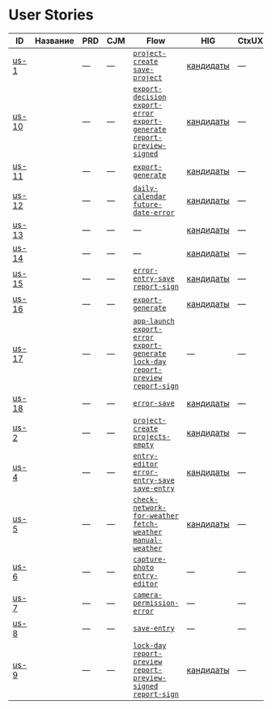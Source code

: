 # User Stories

| ID | Название | PRD | CJM | Flow | HIG | CtxUX |
|---|---|---|---|---|---|---|
| [us-1](us-1.md) |  | — | — | [`project-create`](../flow/nodes/project-create.md) [`save-project`](../flow/nodes/save-project.md) | [кандидаты](../hig/us-1.md) | — |
| [us-10](us-10.md) |  | — | — | [`export-decision`](../flow/nodes/export-decision.md) [`export-error`](../flow/nodes/export-error.md) [`export-generate`](../flow/nodes/export-generate.md) [`report-preview-signed`](../flow/nodes/report-preview-signed.md) | [кандидаты](../hig/us-10.md) | — |
| [us-11](us-11.md) |  | — | — | [`export-generate`](../flow/nodes/export-generate.md) | [кандидаты](../hig/us-11.md) | — |
| [us-12](us-12.md) |  | — | — | [`daily-calendar`](../flow/nodes/daily-calendar.md) [`future-date-error`](../flow/nodes/future-date-error.md) | [кандидаты](../hig/us-12.md) | — |
| [us-13](us-13.md) |  | — | — | — | [кандидаты](../hig/us-13.md) | — |
| [us-14](us-14.md) |  | — | — | — | [кандидаты](../hig/us-14.md) | — |
| [us-15](us-15.md) |  | — | — | [`error-entry-save`](../flow/nodes/error-entry-save.md) [`report-sign`](../flow/nodes/report-sign.md) | [кандидаты](../hig/us-15.md) | — |
| [us-16](us-16.md) |  | — | — | [`export-generate`](../flow/nodes/export-generate.md) | [кандидаты](../hig/us-16.md) | — |
| [us-17](us-17.md) |  | — | — | [`app-launch`](../flow/nodes/app-launch.md) [`export-error`](../flow/nodes/export-error.md) [`export-generate`](../flow/nodes/export-generate.md) [`lock-day`](../flow/nodes/lock-day.md) [`report-preview`](../flow/nodes/report-preview.md) [`report-sign`](../flow/nodes/report-sign.md) | — | — |
| [us-18](us-18.md) |  | — | — | [`error-save`](../flow/nodes/error-save.md) | [кандидаты](../hig/us-18.md) | — |
| [us-2](us-2.md) |  | — | — | [`project-create`](../flow/nodes/project-create.md) [`projects-empty`](../flow/nodes/projects-empty.md) | [кандидаты](../hig/us-2.md) | — |
| [us-4](us-4.md) |  | — | — | [`entry-editor`](../flow/nodes/entry-editor.md) [`error-entry-save`](../flow/nodes/error-entry-save.md) [`save-entry`](../flow/nodes/save-entry.md) | [кандидаты](../hig/us-4.md) | — |
| [us-5](us-5.md) |  | — | — | [`check-network-for-weather`](../flow/nodes/check-network-for-weather.md) [`fetch-weather`](../flow/nodes/fetch-weather.md) [`manual-weather`](../flow/nodes/manual-weather.md) | [кандидаты](../hig/us-5.md) | — |
| [us-6](us-6.md) |  | — | — | [`capture-photo`](../flow/nodes/capture-photo.md) [`entry-editor`](../flow/nodes/entry-editor.md) | — | — |
| [us-7](us-7.md) |  | — | — | [`camera-permission-error`](../flow/nodes/camera-permission-error.md) | — | — |
| [us-8](us-8.md) |  | — | — | [`save-entry`](../flow/nodes/save-entry.md) | — | — |
| [us-9](us-9.md) |  | — | — | [`lock-day`](../flow/nodes/lock-day.md) [`report-preview`](../flow/nodes/report-preview.md) [`report-preview-signed`](../flow/nodes/report-preview-signed.md) [`report-sign`](../flow/nodes/report-sign.md) | [кандидаты](../hig/us-9.md) | — |
